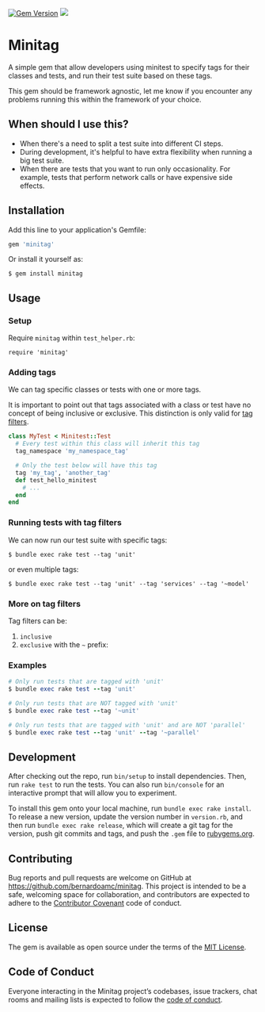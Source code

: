 [![Gem Version](https://badge.fury.io/rb/minitag.svg)](https://badge.fury.io/rb/minitag) [![](https://github.com/bernardoamc/minitag/workflows/continuous-integration/badge.svg)](https://github.com/bernardoamc/minitag/actions?query=workflow%3Acontinuous-integration)

# Minitag

A simple gem that allow developers using minitest to specify tags for their classes and tests, and run their test suite based on these tags.

This gem should be framework agnostic, let me know if you encounter any problems
running this within the framework of your choice.

## When should I use this?

- When there's a need to split a test suite into different CI steps.
- During development, it's helpful to have extra flexibility when running a big
  test suite.
- When there are tests that you want to run only occasionality. For example,
  tests that perform network calls or have expensive side effects.

## Installation

Add this line to your application's Gemfile:

```ruby
gem 'minitag'
```

Or install it yourself as:

```
$ gem install minitag
```

## Usage

### Setup

Require `minitag` within `test_helper.rb`:

`require 'minitag'`

### Adding tags

We can tag specific classes or tests with one or more tags.

It is important to point out that tags associated with a class or test have no concept of being inclusive or exclusive. This distinction is only valid for [tag filters](#running-tests-with-tag-filters).

```rb
class MyTest < Minitest::Test
  # Every test within this class will inherit this tag
  tag_namespace 'my_namespace_tag'

  # Only the test below will have this tag
  tag 'my_tag', 'another_tag'
  def test_hello_minitest
    # ...
  end
end
```

### Running tests with tag filters

We can now run our test suite with specific tags:

`$ bundle exec rake test --tag 'unit'`

or even multiple tags:

`$ bundle exec rake test --tag 'unit' --tag 'services' --tag '~model'`

### More on tag filters

Tag filters can be:
  1. `inclusive`
  2. `exclusive` with the `~` prefix:

### Examples
```rb
# Only run tests that are tagged with 'unit'
$ bundle exec rake test --tag 'unit'

# Only run tests that are NOT tagged with 'unit'
$ bundle exec rake test --tag '~unit'

# Only run tests that are tagged with 'unit' and are NOT 'parallel'
$ bundle exec rake test --tag 'unit' --tag '~parallel'
```

## Development

After checking out the repo, run `bin/setup` to install dependencies. Then, run `rake test` to run the tests. You can also run `bin/console` for an interactive prompt that will allow you to experiment.

To install this gem onto your local machine, run `bundle exec rake install`. To release a new version, update the version number in `version.rb`, and then run `bundle exec rake release`, which will create a git tag for the version, push git commits and tags, and push the `.gem` file to [rubygems.org](https://rubygems.org).

## Contributing

Bug reports and pull requests are welcome on GitHub at https://github.com/bernardoamc/minitag. This project is intended to be a safe, welcoming space for collaboration, and contributors are expected to adhere to the [Contributor Covenant](http://contributor-covenant.org) code of conduct.

## License

The gem is available as open source under the terms of the [MIT License](https://opensource.org/licenses/MIT).

## Code of Conduct

Everyone interacting in the Minitag project’s codebases, issue trackers, chat rooms and mailing lists is expected to follow the [code of conduct](https://github.com/bernardoamc/minitag/blob/master/CODE_OF_CONDUCT.md).
